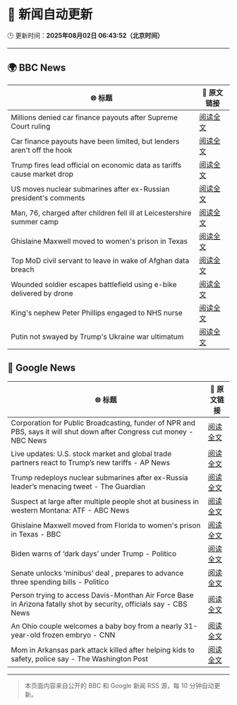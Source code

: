 # 🧠 新闻自动更新

🕒 更新时间：**2025年08月02日 06:43:52（北京时间）**

---

## 🌍 BBC News

| 🌐 标题 | 🔗 原文链接 |
|--------|-------------|
| Millions denied car finance payouts after Supreme Court ruling | [阅读全文](https://www.bbc.com/news/articles/cj9w0dj0yjyo?at_medium=RSS&at_campaign=rss) |
| Car finance payouts have been limited, but lenders aren't off the hook | [阅读全文](https://www.bbc.com/news/articles/c9qy7wy4ey1o?at_medium=RSS&at_campaign=rss) |
| Trump fires lead official on economic data as tariffs cause market drop | [阅读全文](https://www.bbc.com/news/articles/cvg3xrrzdr0o?at_medium=RSS&at_campaign=rss) |
| US moves nuclear submarines after ex-Russian president's comments | [阅读全文](https://www.bbc.com/news/articles/c93dgr2dd53o?at_medium=RSS&at_campaign=rss) |
| Man, 76, charged after children fell ill at Leicestershire summer camp | [阅读全文](https://www.bbc.com/news/articles/c4gz32kp0d0o?at_medium=RSS&at_campaign=rss) |
| Ghislaine Maxwell moved to women's prison in Texas | [阅读全文](https://www.bbc.com/news/articles/czd049y2qymo?at_medium=RSS&at_campaign=rss) |
| Top MoD civil servant to leave in wake of Afghan data breach | [阅读全文](https://www.bbc.com/news/articles/cvgprxzggz4o?at_medium=RSS&at_campaign=rss) |
| Wounded soldier escapes battlefield using e-bike delivered by drone | [阅读全文](https://www.bbc.com/news/videos/czd0lp6d009o?at_medium=RSS&at_campaign=rss) |
| King's nephew Peter Phillips engaged to NHS nurse | [阅读全文](https://www.bbc.com/news/articles/cly6kj7k97po?at_medium=RSS&at_campaign=rss) |
| Putin not swayed by Trump's Ukraine war ultimatum | [阅读全文](https://www.bbc.com/news/articles/cn845mm7xemo?at_medium=RSS&at_campaign=rss) |

## 📰 Google News

| 🌐 标题 | 🔗 原文链接 |
|--------|-------------|
| Corporation for Public Broadcasting, funder of NPR and PBS, says it will shut down after Congress cut money - NBC News | [阅读全文](https://news.google.com/rss/articles/CBMiqgFBVV95cUxNQkxHOWdYcDFhcVZ5aXJLR0hheXVCVmozU2sxRmNPYmVYUklLUzJZYWZNMHJ2QTc1QlRwbThrZmo3LU5scjVzVW4zY3ppZkw5ZG1PR3VBSng5a0o4VkdsN2dLbnRNNjFNdGlLNG9ub2N5QktyZ2Q3VmJXTWJIWl9ZUFliaFBVOXJFc2V2N2hZY2lOUHU0WWpGUW1wcF9uY3ZWY05XT05XZnVZZ9IBVkFVX3lxTE9MWTdGd0pfWHczTk42MVQ5ampOcUJaUUttTnJwU0huSmJKSXN4SlF3VFc4T25yQU51dUhsUWxoRk9fQ2RwNWwtN0JwTU1DN1dsMEJmS2ZB?oc=5) |
| Live updates: U.S. stock market and global trade partners react to Trump’s new tariffs - AP News | [阅读全文](https://news.google.com/rss/articles/CBMiakFVX3lxTE15U2tSOGNPTzdvc09ISFVyQkRZeEU5bndvdnNDOGpHSEExX3pqcXlCdnkwNXAwS19OVmFQa2d0VnBrYVNIdDFKVzJ0NFRGem1UMHo2ZEtQdnJBMG5NNDRTZUEyRk9sRUVkM2c?oc=5) |
| Trump redeploys nuclear submarines after ex-Russia leader’s menacing tweet - The Guardian | [阅读全文](https://news.google.com/rss/articles/CBMikAFBVV95cUxPZWlTbWZnOTFqM3V3ZHpSNFpmRENDR1dWRmV2RTNfVnp0T1M3N043RFVsVmFXN2oyTFhSQVhGbXB3cWRpSngyeW5BZVdXbGFteFVFVHNSY2YyNEJrYUNMYnhDczczOWhpdnJnZVBxRFdTc2ZTaGM0OW1sQS1wd09ycEstN0cwTzI3QUxJS2V2OTI?oc=5) |
| Suspect at large after multiple people shot at business in western Montana: ATF - ABC News | [阅读全文](https://news.google.com/rss/articles/CBMimgFBVV95cUxPc21mUEx5OHc5ek5COFA1LTRldE1RLWZYcC1kczZVQVlMMHRncW00Uko3QTF2QXl0Rng4ODVPcjdyQWZJc2JGQ0J5anRHc1oyRG5FUVlOYzNrUHo1UkZYMFBMSi1VQ25fV05DVDVyNFBLU1p0eVllSG9fTVFsS1BNNHFJQTV2UEJpbkhBS0NPMmdyZ1hUWHBkclBB0gGfAUFVX3lxTE8xNWdjV2h0WmlBVVMtaFZKU2xUaWFuYVpLWUEzZks4clY3WkpNRmpuUGlDeGNVYlZmZWY5UHNKbWJRUjNWY0djSXVRUnp0QWlkUWowR1plSHpPMlJDeWdvakhkMFBCUlRWZm9VMzByY1FjQXhqMXFNTWFGUmpYN0tmLS1SU1kwU196Y0p1ZTBuS0lVQlp1X1Y3N1Z0Tk53NA?oc=5) |
| Ghislaine Maxwell moved from Florida to women's prison in Texas - BBC | [阅读全文](https://news.google.com/rss/articles/CBMiWkFVX3lxTE9tN0hXYXFWMDNZRmQ0NURvOFFyTVlyaDdzeFh3NWNSTTE5enlKa3JKMTVBRTQ5MUNmQjVPSmxheFBVdDM3MU5XX3BfNlVxUzNlRDdPN2dGLVVpZ9IBX0FVX3lxTE5PcjZmaHZ2b1VDUkFmVWVQd2V0bUJFTC1ZMHVOalVwNEtHNHJ1dTk4MkVLdzJ0MllHZ3ZlNFVSSndST2hRb1dHQnpOM3MwaldyaFo0bFUwMUhnOWI0TW9F?oc=5) |
| Biden warns of ‘dark days’ under Trump - Politico | [阅读全文](https://news.google.com/rss/articles/CBMijwFBVV95cUxOLTdjZGxBT1FuWkFvUEt0WXctNVY4OWpobk4tOGdTNnZXSmwwckw4ODFXaXJ1OFZvdmNIZ21rUHpFVjluTmhLR3hxZDNvaUtxOWh0cW10VS1lRmZYaFJiYW5lNVlvaGNSLWVyckNkaVRSV0pPNXBVeHNISWlWMV8xa3pnZGVEcGNwQ3hRZGQ0aw?oc=5) |
| Senate unlocks ‘minibus’ deal , prepares to advance three spending bills - Politico | [阅读全文](https://news.google.com/rss/articles/CBMimgFBVV95cUxPNjk1UkxxZTB3WVRteV83M0ZvNWZoMEtJUVdqNzBHbHRtRWdhbEpCRzBscXd5OTlldFo1RW92STJpbFNjdXlzOWNScENMVFVXbTNxei1BSTRsd3VYOXFnQ2NISERhcWx6SktmOVdRQ1BucUR6eVAyOVV2dUwzcGh3VlJiWGRTeHJxNVVNamlCZXg4UGFHbGJIdU1n?oc=5) |
| Person trying to access Davis-Monthan Air Force Base in Arizona fatally shot by security, officials say - CBS News | [阅读全文](https://news.google.com/rss/articles/CBMiggFBVV95cUxQT3BVSF82V211ckFjMTczLXBPVHd2VXBTem1aQXBPWlVzdG5jLWFma3B5Q3dLQ09IMVNjcGVvUGlGcWFkaFpUSGtjbUxlLWRveEJPVThHaHo2RnZFaGNUS2RTRWFOT29nTzIxakRzbnZ2bnFFdTJodEdMbEhIS0c2OFFn0gGHAUFVX3lxTFBiazMzbk1yOU55VGFZTWhJbGRfaExTMWtTS0tLVEl4UFFyOE0yUEtPNWVETjJfM21id1E4ZDVET21MdXByaEplUjZtT0xuak9MWWQ5bWxBU19rdDQ1aURkbWtyU0ZJUWtCWDVldjBBZjZ0RFFxdnNTdnVZM3k0T29EaEtDazh6WQ?oc=5) |
| An Ohio couple welcomes a baby boy from a nearly 31-year-old frozen embryo - CNN | [阅读全文](https://news.google.com/rss/articles/CBMiZ0FVX3lxTFBMMVNSeEN6aUN4dXF3cTA2aXRLOXZCTjZ5b2J4S3NyMGs1RmhOWFpPMHo5TDd6UFFOS2tEUWR0aDJOdDl3ay02OUp2N0o3V185QWxsdi0yV1J2M1ItYWt2cmJXVjQybUXSAWxBVV95cUxON2paWWxLdmI1Y2toaW9LY1pXUVN0Uzh6SzJUM3MtTVJ4OFVFT015SDVjMElhUkxHNUNUS25YTjFyREdyS25CTWlEZXQ0VFhCRFZUTTE4ZE5Xa2RSWmUwQ1BETWh3aU1jaF9fT2g?oc=5) |
| Mom in Arkansas park attack killed after helping kids to safety, police say - The Washington Post | [阅读全文](https://news.google.com/rss/articles/CBMikgFBVV95cUxOY3J6TEp6WFRLUmFnQi0xQjlnZ1BYVGoyeGZfNnE5N2h6MWFaTE9jaGVDUW5KVzJRZjdNSlVPeTgxNElwU082aS1aeWxNZEkzdU93V1NMZHdtYm83eEd0ODBlMG9LWkRfZk4weERBQmY4LU10Z3VFQ2xkMnd3czUwNjVUVi1JMEZNYVdKSGZXa1RzUQ?oc=5) |

---
> 本页面内容来自公开的 BBC 和 Google 新闻 RSS 源，每 10 分钟自动更新。